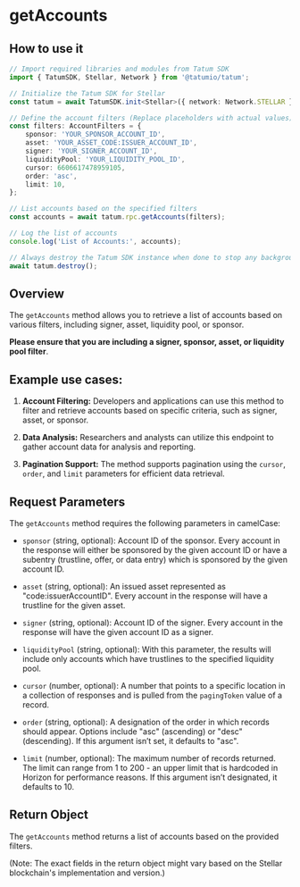 # getAccounts

## How to use it

```typescript
// Import required libraries and modules from Tatum SDK
import { TatumSDK, Stellar, Network } from '@tatumio/tatum';

// Initialize the Tatum SDK for Stellar
const tatum = await TatumSDK.init<Stellar>({ network: Network.STELLAR });

// Define the account filters (Replace placeholders with actual values)
const filters: AccountFilters = {
    sponsor: 'YOUR_SPONSOR_ACCOUNT_ID',
    asset: 'YOUR_ASSET_CODE:ISSUER_ACCOUNT_ID',
    signer: 'YOUR_SIGNER_ACCOUNT_ID',
    liquidityPool: 'YOUR_LIQUIDITY_POOL_ID',
    cursor: 6606617478959105,
    order: 'asc',
    limit: 10,
};

// List accounts based on the specified filters
const accounts = await tatum.rpc.getAccounts(filters);

// Log the list of accounts
console.log('List of Accounts:', accounts);

// Always destroy the Tatum SDK instance when done to stop any background processes
await tatum.destroy();
```

## Overview

The `getAccounts` method allows you to retrieve a list of accounts based on various filters, including signer, asset, liquidity pool, or sponsor. 

**Please ensure that you are including a signer, sponsor, asset, or liquidity pool filter**.

## Example use cases:

1. **Account Filtering:**
   Developers and applications can use this method to filter and retrieve accounts based on specific criteria, such as signer, asset, or sponsor.

2. **Data Analysis:**
   Researchers and analysts can utilize this endpoint to gather account data for analysis and reporting.

3. **Pagination Support:**
   The method supports pagination using the `cursor`, `order`, and `limit` parameters for efficient data retrieval.

## Request Parameters

The `getAccounts` method requires the following parameters in camelCase:

- `sponsor` (string, optional): 
  Account ID of the sponsor. Every account in the response will either be sponsored by the given account ID or have a subentry (trustline, offer, or data entry) which is sponsored by the given account ID.

- `asset` (string, optional): 
  An issued asset represented as "code:issuerAccountID". Every account in the response will have a trustline for the given asset.

- `signer` (string, optional): 
  Account ID of the signer. Every account in the response will have the given account ID as a signer.

- `liquidityPool` (string, optional): 
  With this parameter, the results will include only accounts which have trustlines to the specified liquidity pool.

- `cursor` (number, optional): 
  A number that points to a specific location in a collection of responses and is pulled from the `pagingToken` value of a record.

- `order` (string, optional): 
  A designation of the order in which records should appear. Options include "asc" (ascending) or "desc" (descending). If this argument isn’t set, it defaults to "asc".

- `limit` (number, optional): 
  The maximum number of records returned. The limit can range from 1 to 200 - an upper limit that is hardcoded in Horizon for performance reasons. If this argument isn’t designated, it defaults to 10.

## Return Object

The `getAccounts` method returns a list of accounts based on the provided filters.

(Note: The exact fields in the return object might vary based on the Stellar blockchain's implementation and version.)

